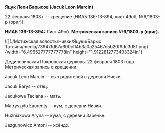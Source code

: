 **Яцук Леон Барысов (Jacuk Leon Marcin)**

22 февраля 1803 г -- крещение (НИАБ 136-13-894, лист 49об, №6/1803-р
(ориг)).

**НИАБ 136-13-894:** Лист 49об. **Метрическая запись №6/1803-р (ориг).**

![](./Мстижская волость/Нивки/Яцуки/Барыс Татьяня/media/73947fd67a600cff4b3a0a25467c5b20f9dc3d51.png){width="6.496527777777778in"
height="1.9122812773403324in"}

Дедиловичская Покровская церковь. 22 февраля 1803 года. Метрическая
запись о крещении.

Jacuk Leon Marcin -- сын родителей с деревни Нивки.

Jacuk Barys -- отец.

Jacukowa Taciana -- мать.

Matryszyło Łaurenty -- кум, с деревни Нивки.

Huzniakowa Aryna -- кума, с деревни Заречье.

Jazgunowicz Antoni -- ксёндз.
